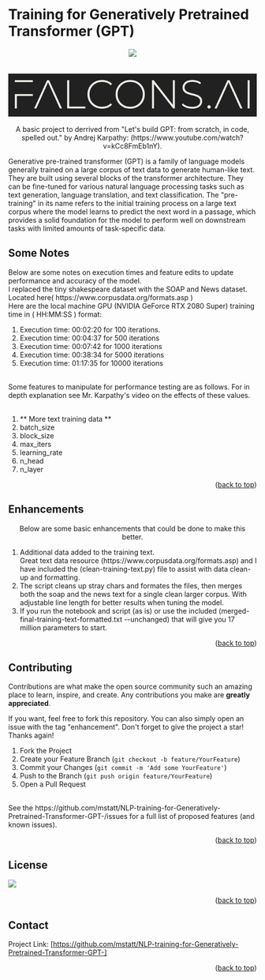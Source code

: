 # Training for Generatively Pretrained Transformer (GPT)

<div id="top"></div>
<div align="center">
  
  

![](https://img.shields.io/badge/Language-Python-blue)



  
</div>



<!-- PROJECT LOGO -->
<br />
<div align="center">
  <a href="https://github.com/mstatt/NLP-training-for-Generatively-Pretrained-Transformer-GPT-">
    <img src="assets/falcons-logo2.png" alt="Logo" >
  </a>
</div>

  <p align="center">
    A basic project to derrived from "Let's build GPT: from scratch, in code, spelled out." by Andrej Karpathy: (https://www.youtube.com/watch?v=kCc8FmEb1nY).
    <br />
</p>
  <p align="center">

Generative pre-trained transformer (GPT) is a family of language models generally trained on a large corpus of text data to generate human-like text. They are built using several blocks of the transformer architecture. They can be fine-tuned for various natural language processing tasks such as text generation, language translation, and text classification. The "pre-training" in its name refers to the initial training process on a large text corpus where the model learns to predict the next word in a passage, which provides a solid foundation for the model to perform well on downstream tasks with limited amounts of task-specific data.

  </p>








<!-- Notes -->
## Some Notes
<p>
Below are some notes on execution times and feature edits to update performance and accuracy of the model. </br>
 I replaced the tiny shakespeare dataset with the SOAP and News dataset. Located here( https://www.corpusdata.org/formats.asp )

</br>
Here are the local machine GPU (NVIDIA GeForce RTX 2080 Super) training time in ( HH:MM:SS ) format:</br>
<ol>
<li>Execution time: 00:02:20  for  100  iterations.</li>
<li>Execution time: 00:04:37  for  500  iterations</li>
<li>Execution time: 00:07:42  for  1000  iterations</li>
<li>Execution time: 00:38:34  for  5000  iterations</li>
<li>Execution time: 01:17:35  for  10000  iterations</li>
</ol>
</p>
</br>
Some features to manipulate for performance testing are as follows. For in depth explanation see Mr. Karpathy's video on the effects of these values. </br></br>
<ol>
<li>** More text training data **</li>
<li>batch_size</li>
<li>block_size</li>
<li>max_iters</li>
<li>learning_rate</li>
<li>n_head</li>
<li>n_layer</li>
</ol>




<p align="right">(<a href="#top">back to top</a>)</p>



<!-- Enhancements -->
## Enhancements
<p align="center">
Below are some basic enhancements that could be done to make this better.
</p>
<ol>
<li>Additional data added to the training text. <br/> Great text data resource (https://www.corpusdata.org/formats.asp) and I have included the (clean-training-text.py) file to assist with data clean-up and formatting.</li>
<li>The script cleans up stray chars and formates the files, then merges both the soap and the news text for a single clean larger corpus. With adjustable line length for better results when tuning the model.</li>
<li>If you run the notebook and script (as is) or use the included (merged-final-training-text-formatted.txt  --unchanged) that will give you 17 million parameters to start.</li>

</ol>




<p align="right">(<a href="#top">back to top</a>)</p>



<!-- CONTRIBUTING -->
## Contributing

Contributions are what make the open source community such an amazing place to learn, inspire, and create. Any contributions you make are **greatly appreciated**.

If you want, feel free to fork this repository. You can also simply open an issue with the tag "enhancement".
Don't forget to give the project a star! Thanks again!

1. Fork the Project
2. Create your Feature Branch (`git checkout -b feature/YourFeature`)
3. Commit your Changes (`git commit -m 'Add some YourFeature'`)
4. Push to the Branch (`git push origin feature/YourFeature`)
5. Open a Pull Request
<br />
See the https://github.com/mstatt/NLP-training-for-Generatively-Pretrained-Transformer-GPT-/issues for a full list of proposed features (and known issues).

<p align="right">(<a href="#top">back to top</a>)</p>



<!-- LICENSE -->
## License

![](https://img.shields.io/badge/License-MIT-blue)

<p align="right">(<a href="#top">back to top</a>)</p>



<!-- CONTACT -->
## Contact

Project Link: [https://github.com/mstatt/NLP-training-for-Generatively-Pretrained-Transformer-GPT-]


<p align="right">(<a href="#top">back to top</a>)</p>

